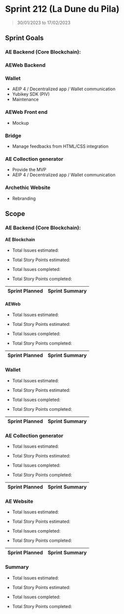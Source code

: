 # Sprint 212 (La Dune du Pila)

> 30/01/2023 to 17/02/2023

## Sprint Goals

### AE Backend (Core Blockchain):

### AEWeb Backend

### Wallet
- AEIP 4 / Decentralized app / Wallet communication
- Yubikey SDK (PIV)
- Maintenance

### AEWeb Front end
- Mockup

### Bridge
- Manage feedbacks from HTML/CSS integration

### AE Collection generator
- Provide the MVP
- AEIP 4 / Decentralized app / Wallet communication

### Archethic Website
- Rebranding

## Scope

### AE Backend (Core Blockchain):

#### AE Blockchain

- Total Issues estimated: 
- Total Story Points estimated: 

- Total Issues completed: 
- Total Story Points completed:

| Sprint Planned | Sprint Summary |
| -------------- | -------------- |

#### AEWeb

- Total Issues estimated: 
- Total Story Points estimated:

- Total Issues completed:
- Total Story Points completed:
  
| Sprint Planned | Sprint Summary |
| -------------- | -------------- |

### Wallet

- Total Issues estimated: 
- Total Story Points estimated:

- Total Issues completed:
- Total Story Points completed:

| Sprint Planned | Sprint Summary |
| -------------- | -------------- |

### AE Collection generator

- Total Issues estimated: 
- Total Story Points estimated: 

- Total Issues completed:
- Total Story Points completed:

| Sprint Planned | Sprint Summary |
| -------------- | -------------- |

### AE Website 

- Total Issues estimated:
- Total Story Points estimated: 

- Total Issues completed:
- Total Story Points completed:

| Sprint Planned | Sprint Summary |
| -------------- | -------------- |

### Summary

- Total Issues estimated: 
- Total Story Points estimated:

- Total Issues completed:
- Total Story Points completed:

